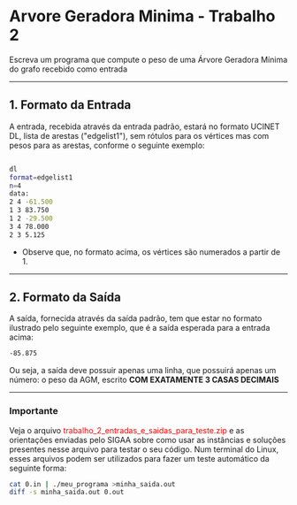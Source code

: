 # Arvore Geradora Minima - Trabalho 2

Escreva um programa que compute o peso de uma Árvore Geradora Mínima do grafo recebido como entrada

---

## 1. Formato da Entrada

A entrada, recebida através da entrada padrão, estará no formato UCINET DL, lista de arestas ("edgelist1"), sem rótulos para os vértices mas com pesos para as arestas, conforme o seguinte exemplo:

```bash

dl
format=edgelist1
n=4
data:
2 4 -61.500
1 3 83.750
1 2 -29.500
3 4 78.000
2 3 5.125
```

- Observe que, no formato acima, os vértices são numerados a partir de 1.

---

## 2. Formato da Saída

A saída, fornecida através da saída padrão, tem que estar no formato ilustrado pelo seguinte exemplo, que é a saída esperada para a entrada acima:

```bash
-85.875
```

Ou seja, a saída deve possuir apenas uma linha, que possuirá apenas um número: o peso da AGM, escrito **COM EXATAMENTE 3 CASAS DECIMAIS**

---

### Importante

Veja o arquivo <span style="color: red;">trabalho_2_entradas_e_saidas_para_teste.zip</span> e as orientações enviadas pelo SIGAA sobre como usar as instâncias e soluções presentes nesse arquivo para testar o seu código. Num terminal do Linux, esses arquivos podem ser utilizados para fazer um teste automático da seguinte forma:

```bash
cat 0.in | ./meu_programa >minha_saida.out
diff -s minha_saida.out 0.out
```
